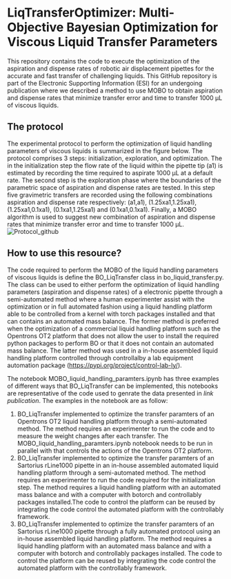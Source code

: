 # LiqTransferOptimizer: Multi-Objective Bayesian Optimization for Viscous Liquid Transfer Parameters
This repository contains the code to execute the optimization of the aspiration and dispense rates of robotic air displacement pipettes for the accurate and fast transfer of challenging liquids. This GitHub repository is part of the Electronic Supporting Information (ESI) for an undergoing publication where we described a method to use MOBO to obtain aspiration and dispense rates that minimize transfer error and time to transfer 1000 µL of viscous liquids.

## The protocol
The experimental protocol to perform the optimization of liquid handling parameters of viscous liquids is summarized in the figure below. The protocol comprises 3 steps: initialization, exploration, and optimization. The in the initialization step the flow rate of the liquid within the pipette tip (a1) is estimated by recording the time required to aspirate 1000 µL at a default rate. The second step is the exploration phase where the boundaries of the parametric space of aspiration and dispense rates are tested. In this step five gravimetric transfers are recorded using the following combinations aspiration and dispense rate respectively: (a1,a1), (1.25xa1,1.25xa1), (1.25xa1,0.1xa1), (0.1xa1,1.25xa1)  and (0.1xa1,0.1xa1). Finally, a MOBO algorithm is used to suggest new combination of aspiration and dispense rates that minimize transfer error and time to transfer 1000 µL.
![Protocol_github](https://github.com/Quijanove/LiqTransferOptimizer/assets/99941287/562e66f6-a8bf-4bb9-b2d3-807bfe863fa8)

## How to use this resource?
The code required to perform the MOBO of the liquid handling parameters of viscous liquids is define the BO_LiqTransfer class in bo_liquid_transfer.py. The class can be used to either perform the optimization of liquid handling parameters (aspiration and dispense rates) of a electronic pipette through a semi-automated method where a human experimenter assist with the optimization or in full automated fashion using a liquid handling platform able to be controlled from a kernel with torch packages installed and that can contains an automated mass balance. The former method is preferred when the optimization of a commercial liquid handling platform such as the Opentrons OT2 platform that does not allow the user to install the required python packages to perform BO or that it does not contain an automated mass balance. The latter method was used in a in-house assembled liquid handling platform controlled through controllalby a lab equipment automation package (https://pypi.org/project/control-lab-ly/).

The notebook MOBO_liquid_handling_paramters.ipynb has three examples of different ways that  BO_LiqTransfer can be implemented, this notebooks are representative of the code used to genrate the data presented in *link publication*. The examples in the notebook are as follow:
1) BO_LiqTransfer implemented to optimize the transfer paramters of an Opentrons OT2 liquid handling platform through a semi-automated method. The method requires an experimenter to run the code and to measure the weight changes after each transfer. The MOBO_liquid_handling_paramters.ipynb notebook needs to be run in parallel with that controls the actions of the Opentrons OT2 platform.
2) BO_LiqTransfer implemented to optimize the transfer paramters of an Sartorius rLine1000 pipette in an in-house assembled automated liquid handling platform through a semi-automated method. The method requires an experimenter to run the code required for the initialization step. The method requires a liquid handling platform with an automated mass balance and with a computer with botorch and controllably packages installed.The code to control the platform can be reused by integrating the code control the automated platform with the controllably framework.
3)  BO_LiqTransfer implemented to optimize the transfer paramters of an Sartorius rLine1000 pipette through a fully automated protocol using an in-house assembled liquid handling platform. The method requires a liquid handling platform with an automated mass balance and with a computer with botorch and controllably packages installed. The code to control the platform can be reused by integrating the code control the automated platform with the controllably framework.
